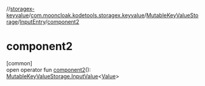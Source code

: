 //[storagex-keyvalue](../../../../index.md)/[com.mooncloak.kodetools.storagex.keyvalue](../../index.md)/[MutableKeyValueStorage](../index.md)/[InputEntry](index.md)/[component2](component2.md)

# component2

[common]\
open operator fun [component2](component2.md)(): [MutableKeyValueStorage.InputValue](../-input-value/index.md)&lt;[Value](index.md)&gt;

